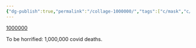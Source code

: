 ```yaml
---
{"dg-publish":true,"permalink":"/collage-1000000/","tags":["c/mask","c/pandemic","c/red","c/number","c/black"],"created":"2024-01-02T20:24:08.257-05:00","updated":"2024-01-02T20:25:14.687-05:00"}
---
```



[1000000](https://www.instagram.com/p/CFxmx4Whbeo/)

To be horrified: 1,000,000 covid deaths.